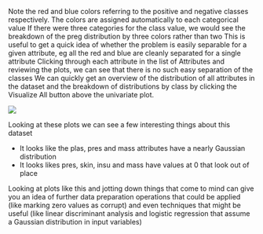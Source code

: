 Note the red and blue colors referring to the positive and negative classes respectively. The
colors are assigned automatically to each categorical value If there were three categories for
the class value, we would see the breakdown of the preg distribution by three colors rather
than two This is useful to get a quick idea of whether the problem is easily separable for a
given attribute, eg all the red and blue are cleanly separated for a single attribute Clicking
through each attribute in the list of Attributes and reviewing the plots, we can see that there is
no such easy separation of the classes We can quickly get an overview of the distribution of all
attributes in the dataset and the breakdown of distributions by class by clicking the Visualize
All button above the univariate plot.

![](https://github.com/fenago/katacoda-scenarios/raw/master/machine-learning-mastery-weka/machine-learning-mastery-weka-chapter-09/steps/images/64-31.png)

Looking at these plots we can see a few interesting things about this dataset
- It looks like the plas, pres and mass attributes have a nearly Gaussian distribution
- It looks likes pres, skin, insu and mass have values at 0 that look out of place

Looking at plots like this and jotting down things that come to mind can give you an idea of
further data preparation operations that could be applied (like marking zero values as corrupt)
and even techniques that might be useful (like linear discriminant analysis and logistic regression
that assume a Gaussian distribution in input variables)

